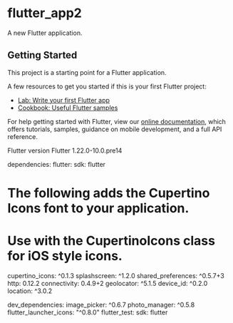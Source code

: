 # flutter_app2

A new Flutter application.

## Getting Started

This project is a starting point for a Flutter application.

A few resources to get you started if this is your first Flutter project:

- [Lab: Write your first Flutter app](https://flutter.dev/docs/get-started/codelab)
- [Cookbook: Useful Flutter samples](https://flutter.dev/docs/cookbook)

For help getting started with Flutter, view our
[online documentation](https://flutter.dev/docs), which offers tutorials,
samples, guidance on mobile development, and a full API reference.


Flutter version 
Flutter 1.22.0-10.0.pre14

dependencies:
  flutter:
    sdk: flutter


  # The following adds the Cupertino Icons font to your application.
  # Use with the CupertinoIcons class for iOS style icons.
  cupertino_icons: ^0.1.3
  splashscreen: ^1.2.0
  shared_preferences: ^0.5.7+3
  http: 0.12.2
  connectivity: 0.4.9+2
  geolocator: ^5.1.5
  device_id: ^0.2.0
  location: ^3.0.2
  
 dev_dependencies:
  image_picker: ^0.6.7
  photo_manager: ^0.5.8
  flutter_launcher_icons: "^0.8.0"
  flutter_test:
    sdk: flutter


